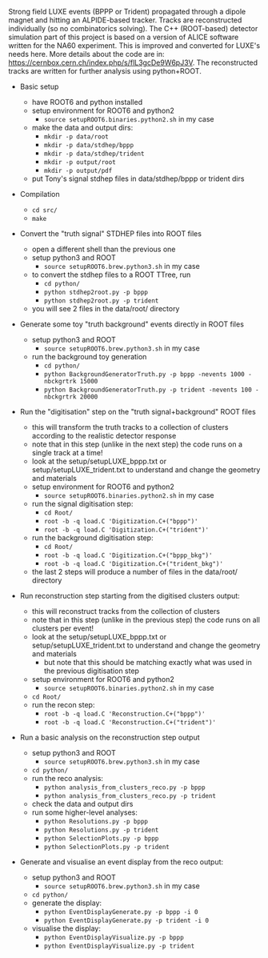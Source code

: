 Strong field LUXE events (BPPP or Trident) propagated through a dipole magnet and hitting an ALPIDE-based tracker.
Tracks are reconstructed individually (so no combinatorics solving).
The C++ (ROOT-based) detector simulation part of this project is based on a version of ALICE software written for the NA60 experiment.
This is improved and converted for LUXE's needs here.
More details about the code are in: https://cernbox.cern.ch/index.php/s/flL3gcDe9W6pJ3V.
The reconstructed tracks are written for further analysis using python+ROOT. 


- Basic setup
  - have ROOT6 and python installed
  - setup environment for ROOT6 and python2
      - `source setupROOT6.binaries.python2.sh` in my case
  - make the data and output dirs:
      - `mkdir -p data/root`
      - `mkdir -p data/stdhep/bppp`
      - `mkdir -p data/stdhep/trident`
      - `mkdir -p output/root`
      - `mkdir -p output/pdf`
  - put Tony's signal stdhep files in data/stdhep/bppp or trident dirs

- Compilation
  - `cd src/`
  - `make`

- Convert the "truth signal" STDHEP files into ROOT files
  - open a different shell than the previous one
  - setup python3 and ROOT
      - `source setupROOT6.brew.python3.sh` in my case
  - to convert the stdhep files to a ROOT TTree, run
      - `cd python/`
      - `python stdhep2root.py -p bppp`
      - `python stdhep2root.py -p trident`
  - you will see 2 files in the data/root/ directory

- Generate some toy "truth background" events directly in ROOT files
  - setup python3 and ROOT
      - `source setupROOT6.brew.python3.sh` in my case
  - run the background toy generation
      - `cd python/`
      - `python BackgroundGeneratorTruth.py -p bppp -nevents 1000 -nbckgrtrk 15000`
      - `python BackgroundGeneratorTruth.py -p trident -nevents 100 -nbckgrtrk 20000`

- Run the "digitisation" step on the "truth signal+background" ROOT files
  - this will transform the truth tracks to a collection of clusters according to the realistic detector response
  - note that in this step (unlike in the next step) the code runs on a single track at a time!
  - look at the setup/setupLUXE_bppp.txt or setup/setupLUXE_trident.txt to understand and change the geometry and materials
  - setup environment for ROOT6 and python2
      - `source setupROOT6.binaries.python2.sh` in my case
  - run the signal digitisation step:
      - `cd Root/`
      - `root -b -q load.C 'Digitization.C+("bppp")'`
      - `root -b -q load.C 'Digitization.C+("trident")'`
  - run the background digitisation step:
      - `cd Root/`
      - `root -b -q load.C 'Digitization.C+("bppp_bkg")'`
      - `root -b -q load.C 'Digitization.C+("trident_bkg")'`
  - the last 2 steps will produce a number of files in the data/root/ directory

- Run reconstruction step starting from the digitised clusters output:
  - this will reconstruct tracks from the collection of clusters
  - note that in this step (unlike in the previous step) the code runs on all clusters per event!
  - look at the setup/setupLUXE_bppp.txt or setup/setupLUXE_trident.txt to understand and change the geometry and materials
      - but note that this should be matching exactly what was used in the previous digitisation step
  - setup environment for ROOT6 and python2
      - `source setupROOT6.binaries.python2.sh` in my case
  - `cd Root/`
  - run the recon step:
      - `root -b -q load.C 'Reconstruction.C+("bppp")'`
      - `root -b -q load.C 'Reconstruction.C+("trident")'`

- Run a basic analysis on the reconstruction step output
  - setup python3 and ROOT
      - `source setupROOT6.brew.python3.sh` in my case
  - `cd python/`
  - run the reco analysis:
      - `python analysis_from_clusters_reco.py -p bppp`
      - `python analysis_from_clusters_reco.py -p trident`
  - check the data and output dirs
  - run some higher-level analyses:
      - `python Resolutions.py -p bppp`
      - `python Resolutions.py -p trident`
      - `python SelectionPlots.py -p bppp`
      - `python SelectionPlots.py -p trident`
  
- Generate and visualise an event display from the reco output:
  - setup python3 and ROOT
      - `source setupROOT6.brew.python3.sh` in my case
  - `cd python/`
  - generate the display:
     - `python EventDisplayGenerate.py -p bppp -i 0`
     - `python EventDisplayGenerate.py -p trident -i 0`
  - visualise the display:
     - `python EventDisplayVisualize.py -p bppp`
     - `python EventDisplayVisualize.py -p trident`
  

